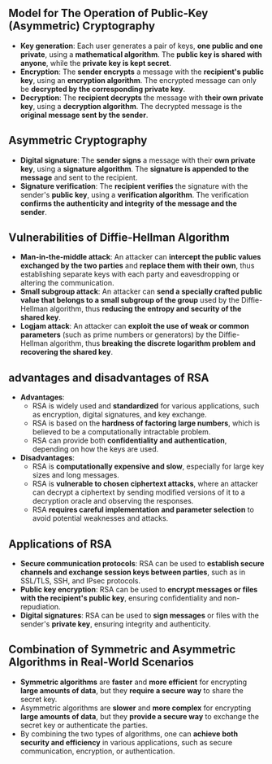 ##  Model for The Operation of Public-Key (Asymmetric) Cryptography
- **Key generation**: Each user generates a pair of keys, __one public and one private__, using a __mathematical algorithm__. The __public key is shared with anyone__, while the __private key is kept secret__.
- **Encryption**: The __sender encrypts__ a message with the __recipient's public key__, using an __encryption algorithm__. The encrypted message can only be __decrypted by the corresponding private key__.
- **Decryption**: The __recipient decrypts__ the message with __their own private key__, using a __decryption algorithm__. The decrypted message is the __original message sent by the sender__.

## Asymmetric Cryptography
- **Digital signature**: The __sender signs__ a message with their __own private key__, using a __signature algorithm__. The __signature is appended to the message__ and sent to the recipient.
- **Signature verification**: The __recipient verifies__ the signature with the sender's __public key__, using a __verification algorithm__. The verification __confirms the authenticity and integrity of the message and the sender__.

## Vulnerabilities of Diffie-Hellman Algorithm
- **Man-in-the-middle attack**: An attacker can __intercept the public values exchanged by the two parties__ and __replace them with their own__, thus establishing separate keys with each party and eavesdropping or altering the communication.
- **Small subgroup attack**: An attacker can __send a specially crafted public value that belongs to a small subgroup of the group__ used by the Diffie-Hellman algorithm, thus __reducing the entropy and security of the shared key__.
- **Logjam attack**: An attacker can __exploit the use of weak or common parameters__ (such as prime numbers or generators) by the Diffie-Hellman algorithm, thus __breaking the discrete logarithm problem and recovering the shared key__.

## advantages and disadvantages of RSA
- **Advantages**:
    - RSA is widely used and __standardized__ for various applications, such as encryption, digital signatures, and key exchange.
    - RSA is based on the __hardness of factoring large numbers__, which is believed to be a computationally intractable problem.
    - RSA can provide both __confidentiality and authentication__, depending on how the keys are used.
- **Disadvantages**:
    - RSA is __computationally expensive and slow__, especially for large key sizes and long messages.
    - RSA is __vulnerable to chosen ciphertext attacks__, where an attacker can decrypt a ciphertext by sending modified versions of it to a decryption oracle and observing the responses.
    - RSA __requires careful implementation and parameter selection__ to avoid potential weaknesses and attacks.

## Applications of RSA
- **Secure communication protocols**: RSA can be used to __establish secure channels and exchange session keys between parties__, such as in SSL/TLS, SSH, and IPsec protocols.
- **Public key encryption**: RSA can be used to __encrypt messages or files with the recipient's public key__, ensuring confidentiality and non-repudiation.
- **Digital signatures**: RSA can be used to __sign messages__ or files with the sender's __private key__, ensuring integrity and authenticity.

## Combination of Symmetric and Asymmetric Algorithms in Real-World Scenarios
- __Symmetric algorithms__ are __faster__ and __more efficient__ for encrypting __large amounts of data__, but they __require a secure way__ to share the secret key.
- Asymmetric algorithms are __slower__ and __more complex__ for encrypting __large amounts of data__, but they __provide a secure way__ to exchange the secret key or authenticate the parties.
- By combining the two types of algorithms, one can __achieve both security and efficiency__ in various applications, such as secure communication, encryption, or authentication.
